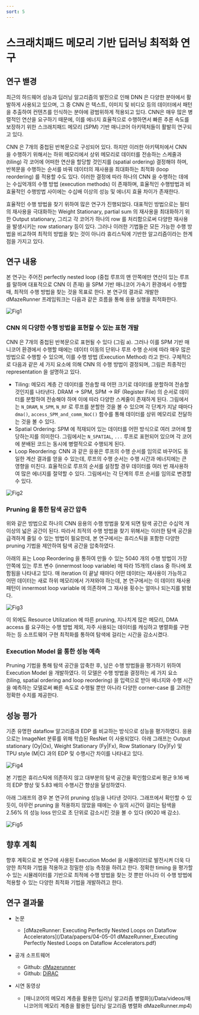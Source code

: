 ```yaml
---
sort: 5
---
```


# 스크래치패드 메모리 기반 딥러닝 최적화 연구

## 연구 밷경

최근의 하드웨어 성능과 딥러닝 알고리즘의 발전으로 인해 DNN 은 다양한 분야에서 활발하게 사용되고 있으며, 그 중 CNN 은 텍스트, 이미지 및 비디오 등의 데이터에서 패턴을 추출하여 컨텐츠를 인식하는 분야에 광범위하게 적용되고 있다. CNN은 매우 많은 병렬적인 연산을 요구하기 때문에, 이를 에너지 효율적으로 수행하면서 빠른 추론 속도를 보장하기 위한 스크래치패드 메모리 (SPM) 기반 매니코어 아키텍처들이 활발히 연구되고 있다.

CNN 은 7개의 중첩된 반복문으로 구성되어 있다. 하지만 이러한 아키텍처에서 CNN 을 수행하기 위해서는 하위 메모리에서 상위 메모리로 데이터를 전송하는 스케줄과 (tiling) 각 코어에 어떠한 연산을 할당할 것인지를 (spatial ordering) 결정해야 하며, 반복문을 수행하는 순서를 바꿔 데이터의 재사용을 최대화하는 최적화 (loop reordering) 를 적용할 수도 있다. 이러한 결정에 따라 하나의 CNN 을 수행하는 데에는 수십억개의 수행 방법 (execution methods) 이 존재하며, 효율적인 수행방법과 비효율적인 수행방법 사이에는 수십배 이상의 성능 및 에너지 효율 차이가 존재한다.

효율적인 수행 방법을 찾기 위하여 많은 연구가 진행되었다. 대표적인 방법으로는 필터의 재사용을 극대화하는 Weight Stationary, partial sum 의 재사용을 최대화하기 위한 Output stationary, 그리고 각 코어가 하나의 row 를 처리함으로써 다양한 재사용을 발생시키는 row stationary 등이 있다. 그러나 이러한 기법들은 모든 가능한 수행 방법을 비교하여 최적의 방법을 찾는 것이 아니라 휴리스틱에 기반한 알고리즘이라는 한계점을 가지고 있다.

## 연구 내용

본 연구는 주어진 perfectly nested loop (중첩 루프의 맨 안쪽에만 연산이 있는 루프를 말하며 대표적으로 CNN 이 존재) 을 SPM 기반 매니코어 가속기 환경에서 수행할 때, 최적의 수행 방법을 찾는 것을 목표로 한다. 본 연구의 결과로 개발한 dMazeRunner 프레임워크는 다음과 같은 흐름을 통해 응용 실행을 최적화한다.

![Fig1](/Data/images/04/04-05-01.png)

### CNN 의 다양한 수행 방법을 표현할 수 있는 표현 개발

CNN 은 7개의 중첩된 반복문으로 표현될 수 있다 (그림 a). 그러나 이를 SPM 기반 매니코어 환경에서 수행할 때에는 데이터 이동의 단위나 루프 수행 순서에 따라 매우 많은 방법으로 수행할 수 있으며, 이를 수행 방법 (Execution Method) 라고 한다. 구체적으로 다음과 같은 세 가지 요소에 의해 CNN 의 수행 방법이 결정되며, 그림은 최종적인 representation 을 설명하고 있다.

* Tiling: 메모리 계층 간 데이터를 전송할 때 어떤 크기로 데이터를 분할하여 전송할 것인지를 나타낸다. DRAM -> SPM, SPM -> RF (Register File) 의 순서로 데이터를 분할하여 전송해야 하며 이에 따라 다양한 스케줄이 존재하게 된다. 그림에서는 `N_DRAM`, `N_SPM`, `N_RF` 로 루프를 분할한 것을 볼 수 있으며 각 단계가 지날 때마다 `dma()`, `access_SPM_and_comm_NoC()` 함수를 통해 데이터를 상위 메모리로 전달하는 것을 볼 수 있다.
* Spatial Ordering: SPM 에 적재되어 있는 데이터를 어떤 방식으로 여러 코어에 할당하는지를 의미한다. 그림에서는 `N_SPATIAL`, `...` 루프로 표현되어 있으며 각 코어에 분배된 코드는 동시에 병렬적으로 수행되게 된다.
* Loop Reordering: CNN 과 같은 응용은 루프의 수행 순서를 임의로 바꾸어도 동일한 계산 결과를 얻을 수 있는데, 루프의 수행 순서는 수행 시간과 에너지에는 큰 영향을 미친다. 효율적으로 루프의 순서를 설정할 경우 데이터를 여러 번 재사용하여 많은 에너지를 절약할 수 있다. 그림에서는 각 단계의 루프 순서를 임의로 변경할 수 있다.

![Fig2](/Data/images/04/04-05-02.png)

### Pruning 을 통한 탐색 공간 압축

위와 같은 방법으로 하나의 CNN 응용의 수행 방법을 찾게 되면 탐색 공간은 수십억 개 이상의 넓은 공간이 된다. 따라서 최적의 수행 방법을 찾기 위해서는 이러한 탐색 공간을 급격하게 줄일 수 있는 방법이 필요한데, 본 연구에서는 휴리스틱을 포함한 다양한 pruning 기법을 제안하여 탐색 공간을 압축하였다.

아래의 표는 Loop Reordering 을 통하여 만들 수 있는 5040 개의 수행 방법이 가장 안쪽에 있는 루프 변수 (innermost loop variable) 에 따라 15개의 class 중 하나에 포함됨을 나타내고 있다. 매 iteration 이 끝날 때마다 어떤 데이터는 재사용이 가능하고 어떤 데이터는 새로 하위 메모리에서 가져와야 하는데, 본 연구에서는 이 데이터 재사용 패턴이 innermost loop variable 에 의존하며 그 재사용 횟수는 얼마나 되는지를 밝혔다.

![Fig3](/Data/images/04/04-05-03.png)

이 외에도 Resource Utilization 에 따른 pruning, 지나치게 많은 메모리, DMA access 를 요구하는 수행 방법 제외, 자주 사용되는 데이터를 캐싱하고 병렬화를 구현하는 등 소프트웨어 구현 최적화를 통하여 탐색에 걸리는 시간을 감소시켰다.

### Execution Model 을 통한 성능 예측

Pruning 기법을 통해 탐색 공간을 압축한 후, 남은 수행 방법들을 평가하기 위하여 Execution Model 을 개발하였다. 이 모델은 수행 방법을 결정하는 세 가지 요소 (tiling, spatial ordering and loop reordering) 을 입력으로 받아 에너지와 수행 시간을 예측하는 모델로써 빠른 속도로 수행될 뿐만 아니라 다양한 corner-case 를 고려한 정확한 수치를 제공한다.

## 성능 평가

기존 유명한 dataflow 알고리즘과 EDP 를 비교하는 방식으로 성능을 평가하였다. 응용으로는 ImageNet 분류를 위해 학습된 ResNet 이 사용되었다. 아래 그래프는 Output stationary (Oy|Ox), Weight Stationary (Fy|Fx), Row Stationary (Oy|Fy) 및 TPU style (M|C) 과의 EDP 및 수행시간 차이를 나타내고 있다.

![Fig4](/Data/images/04/04-05-04.png)

본 기법은 휴리스틱에 의존하지 않고 대부분의 탐색 공간을 확인함으로써 평균 9.16 배의 EDP 향상 및 5.83 배의 수행시간 향상을 달성하였다.

아래 그래프의 경우 본 연구의 pruning 성능을 나타낸 것이다. 그래프에서 확인할 수 있듯이, 아무런 pruning 을 적용하지 않았을 때에는 수 일의 시간이 걸리는 탐색을 2.56% 의 성능 loss 만으로 초 단위로 감소시킨 것을 볼 수 있다 (9020 배 감소).

![Fig5](/Data/images/04/04-05-05.png)

## 향후 계획

향후 계획으로 본 연구에 사용된 Execution Model 을 시뮬레이터로 발전시켜 더욱 다양한 최적화 기법을 적용하고 정밀한 성능 측정을 하려고 한다. 정확한 timing 을 평가할 수 있는 시뮬레이터를 기반으로 최적에 수행 방법을 찾는 것 뿐만 아니라 이 수행 방법에 적용할 수 있는 다양한 최적화 기법을 개발하려고 한다.

## 연구 결과물

* 논문
  - [dMazeRunner: Executing Perfectly Nested Loops on Dataflow Accelerators](/Data/papers/04-05-01 dMazeRunner_Executing Perfectly Nested Loops on Dataflow Accelerators.pdf)

* 공개 소프트웨어
  - Github: [dMazerunner](https://github.com/oslab-swrc/dMazeRunner)
  - Github: [DiRAC](https://github.com/oslab-swrc/DiRAC)

* 시연 동영상
  - [매니코어의 메모리 계층을 활용한 딥러닝 알고리즘 병렬화](/Data/videos/매니코어의 메모리 계층을 활용한 딥러닝 알고리즘 병렬화 dMazeRunner.mp4)
